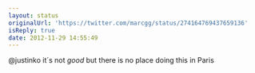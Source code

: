 ```yaml
---
layout: status
originalUrl: 'https://twitter.com/marcgg/status/274164769437659136'
isReply: true
date: 2012-11-29 14:55:49
---
```


@justinko it´s not _good_ but there is no place doing this in Paris

